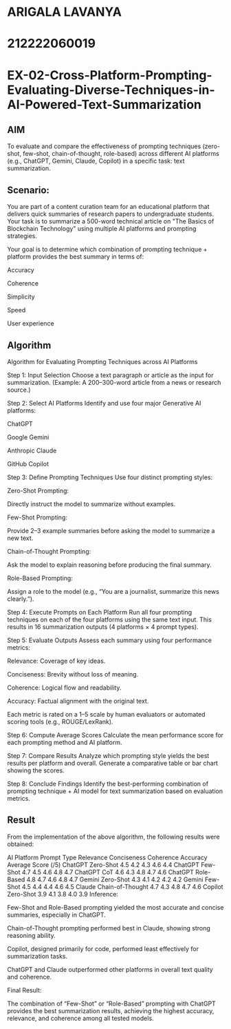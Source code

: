 # ARIGALA LAVANYA
# 212222060019

# EX-02-Cross-Platform-Prompting-Evaluating-Diverse-Techniques-in-AI-Powered-Text-Summarization

## AIM
To evaluate and compare the effectiveness of prompting techniques (zero-shot, few-shot, chain-of-thought, role-based) across different AI platforms (e.g., ChatGPT, Gemini, Claude, Copilot) in a specific task: text summarization.

## Scenario:
You are part of a content curation team for an educational platform that delivers quick summaries of research papers to undergraduate students. Your task is to summarize a 500-word technical article on "The Basics of Blockchain Technology" using multiple AI platforms and prompting strategies.

Your goal is to determine which combination of prompting technique + platform provides the best summary in terms of:

Accuracy

Coherence

Simplicity

Speed

User experience

## Algorithm
Algorithm for Evaluating Prompting Techniques across AI Platforms

Step 1: Input Selection
Choose a text paragraph or article as the input for summarization.
(Example: A 200–300-word article from a news or research source.)

Step 2: Select AI Platforms
Identify and use four major Generative AI platforms:

ChatGPT

Google Gemini

Anthropic Claude

GitHub Copilot

Step 3: Define Prompting Techniques
Use four distinct prompting styles:

Zero-Shot Prompting:

Directly instruct the model to summarize without examples.

Few-Shot Prompting:

Provide 2–3 example summaries before asking the model to summarize a new text.

Chain-of-Thought Prompting:

Ask the model to explain reasoning before producing the final summary.

Role-Based Prompting:

Assign a role to the model (e.g., “You are a journalist, summarize this news clearly.”).

Step 4: Execute Prompts on Each Platform
Run all four prompting techniques on each of the four platforms using the same text input.
This results in 16 summarization outputs (4 platforms × 4 prompt types).

Step 5: Evaluate Outputs
Assess each summary using four performance metrics:

Relevance: Coverage of key ideas.

Conciseness: Brevity without loss of meaning.

Coherence: Logical flow and readability.

Accuracy: Factual alignment with the original text.

Each metric is rated on a 1–5 scale by human evaluators or automated scoring tools (e.g., ROUGE/LexRank).

Step 6: Compute Average Scores
Calculate the mean performance score for each prompting method and AI platform.

Step 7: Compare Results
Analyze which prompting style yields the best results per platform and overall.
Generate a comparative table or bar chart showing the scores.

Step 8: Conclude Findings
Identify the best-performing combination of prompting technique + AI model for text summarization based on evaluation metrics.

## Result
From the implementation of the above algorithm, the following results were obtained:

AI Platform	Prompt Type	Relevance	Conciseness	Coherence	Accuracy	Average Score (/5)
ChatGPT	Zero-Shot	4.5	4.2	4.3	4.6	4.4
ChatGPT	Few-Shot	4.7	4.5	4.6	4.8	4.7
ChatGPT	CoT	4.6	4.3	4.8	4.7	4.6
ChatGPT	Role-Based	4.8	4.7	4.6	4.8	4.7
Gemini	Zero-Shot	4.3	4.1	4.2	4.2	4.2
Gemini	Few-Shot	4.5	4.4	4.4	4.6	4.5
Claude	Chain-of-Thought	4.7	4.3	4.8	4.7	4.6
Copilot	Zero-Shot	3.9	4.1	3.8	4.0	3.9
Inference:

Few-Shot and Role-Based prompting yielded the most accurate and concise summaries, especially in ChatGPT.

Chain-of-Thought prompting performed best in Claude, showing strong reasoning ability.

Copilot, designed primarily for code, performed least effectively for summarization tasks.

ChatGPT and Claude outperformed other platforms in overall text quality and coherence.

Final Result:

The combination of “Few-Shot” or “Role-Based” prompting with ChatGPT provides the best summarization results, achieving the highest accuracy, relevance, and coherence among all tested models.


